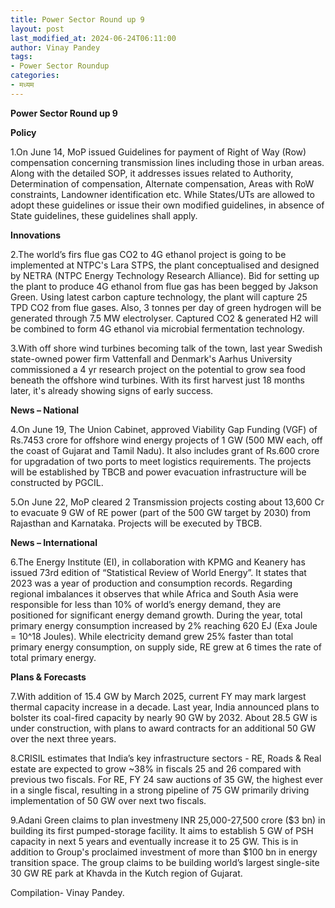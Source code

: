```yaml
---
title: Power Sector Round up 9
layout: post
last_modified_at: 2024-06-24T06:11:00
author: Vinay Pandey
tags:
- Power Sector Roundup
categories:
- मध्यम
---
```

**Power Sector Round up 9**

**Policy**

1.On June 14, MoP issued Guidelines for payment of Right of Way (Row) compensation concerning transmission lines including those in urban areas. Along with the detailed SOP, it addresses issues related to Authority, Determination of compensation, Alternate compensation, Areas with RoW constraints, Landowner identification etc. While States/UTs are allowed to adopt these guidelines or issue their own modified guidelines, in absence of State guidelines, these guidelines shall apply.

**Innovations**

2.The world’s firs flue gas CO2 to 4G ethanol project is going to be implemented at NTPC's Lara STPS, the plant conceptualised and designed by NETRA (NTPC Energy Technology Research Alliance). Bid for setting up the plant to produce 4G ethanol from flue gas has been begged by Jakson Green. Using latest carbon capture technology, the plant will capture 25 TPD CO2 from flue gases. Also, 3 tonnes per day of green hydrogen will be generated through 7.5 MW electrolyser. Captured CO2 & generated H2 will be combined to form 4G ethanol via microbial fermentation technology. 

3.With off shore wind turbines becoming talk of the town, last year Swedish state-owned power firm Vattenfall and Denmark's Aarhus University commissioned a 4 yr research project on the potential to grow sea food beneath the offshore wind turbines. With its first harvest just 18 months later, it's already showing signs of early success. 

**News – National**

4.On June 19, The Union Cabinet, approved  Viability Gap Funding (VGF) of Rs.7453 crore for offshore wind energy projects of 1 GW (500 MW each, off the coast of Gujarat and Tamil Nadu). It also includes grant of Rs.600 crore for upgradation of two ports to meet logistics requirements. The projects will be established by TBCB and power evacuation infrastructure will be constructed by PGCIL. 

5.On June 22, MoP cleared 2 Transmission projects costing about 13,600 Cr to evacuate 9 GW of RE power (part of the 500 GW target by 2030) from Rajasthan and Karnataka. Projects will be executed by TBCB.


**News – International** 

6.The Energy Institute (EI), in collaboration with KPMG and Keanery has issued 73rd edition of “Statistical Review of World Energy”. It states that 2023 was a year of production and consumption records. Regarding regional imbalances it observes that while Africa and South Asia were responsible for less than 10% of world’s energy demand, they are positioned for significant energy demand growth. During the year, total primary energy consumption increased by 2% reaching 620 EJ (Exa Joule = 10^18 Joules). While electricity demand grew 25% faster than total primary energy consumption, on supply side, RE grew at 6 times the rate of total primary energy.

**Plans & Forecasts**

7.With addition of 15.4 GW by March 2025, current FY may mark largest thermal capacity increase in a decade. Last year, India announced plans to bolster its coal-fired capacity by nearly 90 GW by 2032. About 28.5 GW is under construction, with plans to award contracts for an additional 50 GW over the next three years.

8.CRISIL estimates that India’s key infrastructure sectors - RE, Roads & Real estate are expected to grow ~38% in fiscals 25 and 26 compared with previous two fiscals. For RE, FY 24 saw auctions of 35 GW, the highest ever in a single fiscal, resulting in a strong pipeline of 75 GW primarily driving implementation of 50 GW over next two fiscals.

9.Adani Green claims to plan investmeny INR 25,000-27,500 crore ($3 bn) in building its first pumped-storage facility.  It aims to establish 5 GW of PSH capacity in next 5 years and eventually increase it to 25 GW. This is in addition to Group's proclaimed investment of more than $100 bn in energy transition space. The group claims to be building world’s largest single-site 30 GW RE park at Khavda in the Kutch region of Gujarat. 

Compilation- Vinay Pandey.


